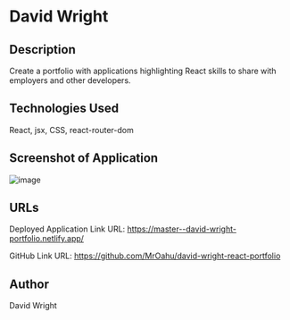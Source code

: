 # David Wright

## Description

Create a portfolio with applications highlighting React skills to share with employers and other developers.

## Technologies Used

React, jsx, CSS, react-router-dom

## Screenshot of Application

![image](https://github.com/MrOahu/david-wright-react-portfolio/assets/153314451/5f9d1bfd-6b33-48d3-8958-38428e488e23)

## URLs

Deployed Application Link URL: https://master--david-wright-portfolio.netlify.app/

GitHub Link URL: https://github.com/MrOahu/david-wright-react-portfolio

## Author

David Wright

